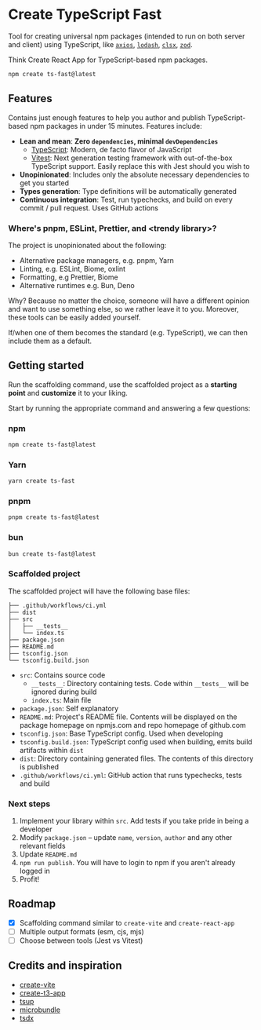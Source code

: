 # Create TypeScript Fast

Tool for creating universal npm packages (intended to run on both server and client) using TypeScript, like [`axios`](https://github.com/axios/axios), [`lodash`](https://github.com/lodash/lodash), [`clsx`](https://github.com/lukeed/clsx), [`zod`](https://github.com/colinhacks/zod).

Think Create React App for TypeScript-based npm packages.

```sh
npm create ts-fast@latest
```

## Features

Contains just enough features to help you author and publish TypeScript-based npm packages in under 15 minutes. Features include:

- **Lean and mean**: **Zero `dependencies`, minimal `devDependencies`**
  - [TypeScript](https://www.typescriptlang.org/): Modern, de facto flavor of JavaScript
  - [Vitest](https://vitest.dev/): Next generation testing framework with out-of-the-box TypeScript support. Easily replace this with Jest should you wish to
- **Unopinionated**: Includes only the absolute necessary dependencies to get you started
- **Types generation**: Type definitions will be automatically generated
- **Continuous integration**: Test, run typechecks, and build on every commit / pull request. Uses GitHub actions

### Where's pnpm, ESLint, Prettier, and &lt;trendy library&gt;?

The project is unopinionated about the following:

- Alternative package managers, e.g. pnpm, Yarn
- Linting, e.g. ESLint, Biome, oxlint
- Formatting, e.g Prettier, Biome
- Alternative runtimes e.g. Bun, Deno

Why? Because no matter the choice, someone will have a different opinion and want to use something else, so we rather leave it to you. Moreover, these tools can be easily added yourself.

If/when one of them becomes the standard (e.g. TypeScript), we can then include them as a default.

## Getting started

Run the scaffolding command, use the scaffolded project as a **starting point** and **customize** it to your liking.

Start by running the appropriate command and answering a few questions:

### npm

```sh
npm create ts-fast@latest
```

### Yarn

```sh
yarn create ts-fast
```

### pnpm

```sh
pnpm create ts-fast@latest
```

### bun

```sh
bun create ts-fast@latest
```

### Scaffolded project

The scaffolded project will have the following base files:

```
├── .github/workflows/ci.yml
├── dist
├── src
│   ├── __tests__
│   └── index.ts
├── package.json
├── README.md
├── tsconfig.json
└── tsconfig.build.json
```

- `src`: Contains source code
  - `__tests__`: Directory containing tests. Code within `__tests__` will be ignored during build
  - `index.ts`: Main file
- `package.json`: Self explanatory
- `README.md`: Project's README file. Contents will be displayed on the package homepage on npmjs.com and repo homepage of github.com
- `tsconfig.json`: Base TypeScript config. Used when developing
- `tsconfig.build.json`: TypeScript config used when building, emits build artifacts within `dist`
- `dist`: Directory containing generated files. The contents of this directory is published
- `.github/workflows/ci.yml`: GitHub action that runs typechecks, tests and build

### Next steps

1. Implement your library within `src`. Add tests if you take pride in being a developer
2. Modify `package.json` – update `name`, `version`, `author` and any other relevant fields
3. Update `README.md`
4. `npm run publish`. You will have to login to npm if you aren't already logged in
5. Profit!

## Roadmap

- [x] Scaffolding command similar to `create-vite` and `create-react-app`
- [ ] Multiple output formats (esm, cjs, mjs)
- [ ] Choose between tools (Jest vs Vitest)

## Credits and inspiration

- [create-vite](https://github.com/vitejs/vite/tree/main/packages/create-vite)
- [create-t3-app](https://github.com/t3-oss/create-t3-app)
- [tsup](https://github.com/egoist/tsup)
- [microbundle](https://github.com/developit/microbundle)
- [tsdx](https://github.com/jaredpalmer/tsdx)
